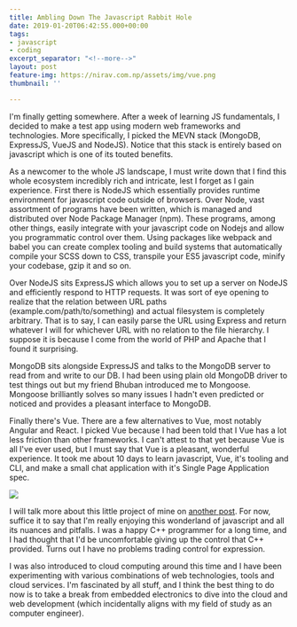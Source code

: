 ```yaml
---
title: Ambling Down The Javascript Rabbit Hole
date: 2019-01-20T06:42:55.000+00:00
tags:
- javascript
- coding
excerpt_separator: "<!--more-->"
layout: post
feature-img: https://nirav.com.np/assets/img/vue.png
thumbnail: ''

---
```

I'm finally getting somewhere. After a week of learning JS fundamentals, I decided to make a test app using modern web frameworks and technologies. More specifically, I picked the MEVN stack (MongoDB, ExpressJS, VueJS and NodeJS). Notice that this stack is entirely based on javascript which is one of its touted benefits.

<!--more-->

As a newcomer to the whole JS landscape, I must write down that I find this whole ecosystem incredibly rich and intricate, lest I forget as I gain experience. First there is NodeJS which essentially provides runtime environment for javascript code outside of browsers. Over Node, vast assortment of programs have been written, which is managed and distributed over Node Package Manager (npm). These programs, among other things, easily integrate with your javascript code on Nodejs and allow you programmatic control over them. Using packages like webpack and babel you can create complex tooling and build systems that automatically compile your SCSS down to CSS, transpile your ES5 javascript code, minify your codebase, gzip it and so on.

Over NodeJS sits ExpressJS which allows you to set up a server on NodeJS and efficiently respond to HTTP requests. It was sort of eye opening to realize that the relation between URL paths (example.com/path/to/something) and actual filesystem is completely arbitrary. That is to say, I can easily parse the URL using Express and return whatever I will for whichever URL with no relation to the file hierarchy. I suppose it is because I come from the world of PHP and Apache that I found it surprising.

MongoDB sits alongside ExpressJS and talks to the MongoDB server to read from and write to our DB. I had been using plain old MongoDB driver to test things out but my friend Bhuban introduced me to Mongoose. Mongoose brilliantly solves so many issues I hadn't even predicted or noticed and provides a pleasant interface to MongoDB.

Finally there's Vue. There are a few alternatives to Vue, most notably Angular and React. I picked Vue because I had been told that I Vue has a lot less friction than other frameworks. I can't attest to that yet because Vue is all I've ever used, but I must say that Vue is a pleasant, wonderful experience. It took me about 10 days to learn javascript, Vue, it's tooling and CLI, and make a small chat application with it's Single Page Application spec.

![](https://nirav.com.np/assets/img/sshot.png)

I will talk more about this little project of mine on [another post](https://nirav.com.np/project/humbird "Humbird - Project"). For now, suffice it to say that I'm really enjoying this wonderland of javascript and all its nuances and pitfalls. I was a happy C++ programmer for a long time, and I had thought that I'd be uncomfortable giving up the control that C++ provided. Turns out I have no problems trading control for expression.

I was also introduced to cloud computing around this time and I have been experimenting with various combinations of web technologies, tools and cloud services. I'm fascinated by all stuff, and I think the best thing to do now is to take a break from embedded electronics to dive into the cloud and web development (which incidentally aligns with my field of study as an computer engineer).